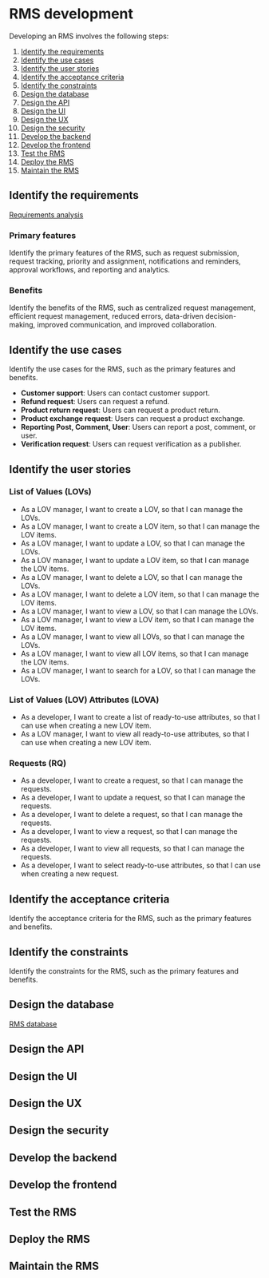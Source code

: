 # RMS development

Developing an RMS involves the following steps:

1. [Identify the requirements](#identify-the-requirements)
2. [Identify the use cases](#identify-the-use-cases)
3. [Identify the user stories](#identify-the-user-stories)
4. [Identify the acceptance criteria](#identify-the-acceptance-criteria)
5. [Identify the constraints](#identify-the-constraints)
6. [Design the database](#design-the-database)
7. [Design the API](#design-the-api)
8. [Design the UI](#design-the-ui)
9. [Design the UX](#design-the-ux)
10. [Design the security](#design-the-security)
11. [Develop the backend](#develop-the-backend)
12. [Develop the frontend](#develop-the-frontend)
13. [Test the RMS](#test-the-rms)
14. [Deploy the RMS](#deploy-the-rms)
15. [Maintain the RMS](#maintain-the-rms)

## Identify the requirements

[Requirements analysis](./request_management.md)

### Primary features

Identify the primary features of the RMS, such as request submission, request tracking, priority and assignment,
notifications and reminders, approval workflows, and reporting and analytics.

### Benefits

Identify the benefits of the RMS, such as centralized request management, efficient request management, reduced errors,
data-driven decision-making, improved communication, and improved collaboration.

## Identify the use cases

Identify the use cases for the RMS, such as the primary features and benefits.

- **Customer support**: Users can contact customer support.
- **Refund request**: Users can request a refund.
- **Product return request**: Users can request a product return.
- **Product exchange request**: Users can request a product exchange.
- **Reporting Post, Comment, User**: Users can report a post, comment, or user.
- **Verification request**: Users can request verification as a publisher.

## Identify the user stories

### List of Values (LOVs)

- As a LOV manager, I want to create a LOV, so that I can manage the LOVs.
- As a LOV manager, I want to create a LOV item, so that I can manage the LOV items.
- As a LOV manager, I want to update a LOV, so that I can manage the LOVs.
- As a LOV manager, I want to update a LOV item, so that I can manage the LOV items.
- As a LOV manager, I want to delete a LOV, so that I can manage the LOVs.
- As a LOV manager, I want to delete a LOV item, so that I can manage the LOV items.
- As a LOV manager, I want to view a LOV, so that I can manage the LOVs.
- As a LOV manager, I want to view a LOV item, so that I can manage the LOV items.
- As a LOV manager, I want to view all LOVs, so that I can manage the LOVs.
- As a LOV manager, I want to view all LOV items, so that I can manage the LOV items.
- As a LOV manager, I want to search for a LOV, so that I can manage the LOVs.

### List of Values (LOV) Attributes (LOVA)

- As a developer, I want to create a list of ready-to-use attributes, so that I can use when creating a new LOV item.
- As a LOV manager, I want to view all ready-to-use attributes, so that I can use when creating a new LOV item.

### Requests (RQ)

- As a developer, I want to create a request, so that I can manage the requests.
- As a developer, I want to update a request, so that I can manage the requests.
- As a developer, I want to delete a request, so that I can manage the requests.
- As a developer, I want to view a request, so that I can manage the requests.
- As a developer, I want to view all requests, so that I can manage the requests.
- As a developer, I want to select ready-to-use attributes, so that I can use when creating a new request.

## Identify the acceptance criteria

Identify the acceptance criteria for the RMS, such as the primary features and benefits.

## Identify the constraints

Identify the constraints for the RMS, such as the primary features and benefits.

## Design the database

[RMS database](./rms_database.md)

## Design the API

## Design the UI

## Design the UX

## Design the security

## Develop the backend

## Develop the frontend

## Test the RMS

## Deploy the RMS

## Maintain the RMS

